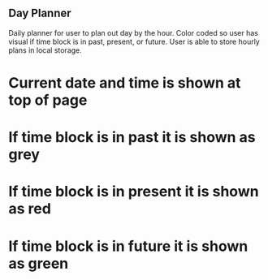 ## Day Planner
Daily planner for user to plan out day by the hour. Color coded so user has visual if time block is in past, present, or future. User is able to store hourly plans in local storage.

# Current date and time is shown at top of page

# If time block is in past it is shown as grey

# If time block is in present it is shown as red

# If time block is in future it is shown as green